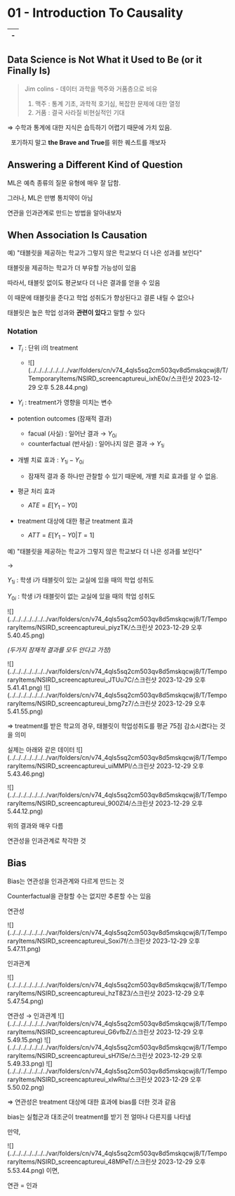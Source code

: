 # 01 - Introduction To Causality

| -   |
|:----|


## Data Science is Not What it Used to Be (or it Finally Is)

> Jim colins - 데이터 과학을 맥주와 거품층으로 비유
> 1. 맥주 : 통계 기초, 과학적 호기심, 복잡한 문제에 대한 열정
> 2. 거품 : 결국 사라질 비현실적인 기대

&Rightarrow; 수학과 통계에 대한 지식은 습득하기 어렵기 때문에 가치 있음.

&nbsp; 포기하지 말고 **the Brave and True**를 위한 퀘스트를 깨보자

## Answering a Different Kind of Question

ML은 예측 종류의 질문 유형에 매우 잘 답함.

그러나, ML은 만병 통치약이 아님

연관을 인과관계로 만드는 방법을 알아내보자

## When Association Is Causation

예) "태블릿을 제공하는 학교가 그렇지 않은 학교보다 더 나은 성과를 보인다"

태블릿을 제공하는 학교가 더 부유할 가능성이 있음

따라서, 태블릿 없이도 평균보다 더 나은 결과를 얻을 수 있음

이 때문에 태블릿을 준다고 학업 성취도가 향상된다고 결론 내릴 수 없으나

태블릿은 높은 학업 성과와 **관련이 있다**고 말할 수 있다



### Notation

- $T_{i}$ : 단위 i의 treatment
  
  - ![](../../../../../../../var/folders/cn/v74_4qls5sq2cm503qv8d5mskqcwj8/T/TemporaryItems/NSIRD_screencaptureui_ixhE0x/스크린샷 2023-12-29 오후 5.28.44.png)

- $Y_{i}$ : treatment가 영향을 미치는 변수

- potention outcomes (잠재적 결과)

    - facual (사실) : 일어난 결과 &rightarrow; $Y_{0i}$ 
    - counterfactual (반사실) : 일어나지 않은 결과 &rightarrow; $Y_{1i}$ 

- 개별 치료 효과 : $Y_{1i} - Y_{0i}$ 

    - 잠재적 결과 중 하나만 관찰할 수 있기 때문에, 개별 치료 효과를 알 수 없음.

- 평균 처리 효과 
  - $ATE = E[Y_{1}-Y{0}]$
- treatment 대상에 대한 평균 treatment 효과 
  - $ATT = E[Y_{1}-Y{0}|T=1]$


예) "태블릿을 제공하는 학교가 그렇지 않은 학교보다 더 나은 성과를 보인다"

&rarr; 

$Y_{1i}$  : 학생 i가 태블릿이 있는 교실에 있을 때의 학업 성취도

$Y_{0i}$  : 학생 i가 태블릿이 없는 교실에 있을 때의 학업 성취도

![](../../../../../../../var/folders/cn/v74_4qls5sq2cm503qv8d5mskqcwj8/T/TemporaryItems/NSIRD_screencaptureui_piyzTK/스크린샷 2023-12-29 오후 5.40.45.png)

*(두가지 잠재적 결과를 모두 안다고 가정)*

![](../../../../../../../var/folders/cn/v74_4qls5sq2cm503qv8d5mskqcwj8/T/TemporaryItems/NSIRD_screencaptureui_JTUu7C/스크린샷 2023-12-29 오후 5.41.41.png)
![](../../../../../../../var/folders/cn/v74_4qls5sq2cm503qv8d5mskqcwj8/T/TemporaryItems/NSIRD_screencaptureui_bmg7z7/스크린샷 2023-12-29 오후 5.41.55.png)

&Rightarrow; treatment를 받은 학교의 경우, 태블릿이 학업성취도를 평균 75점 감소시켰다는 것을 의미


실제는 아래와 같은 데이터
![](../../../../../../../var/folders/cn/v74_4qls5sq2cm503qv8d5mskqcwj8/T/TemporaryItems/NSIRD_screencaptureui_uiMMPI/스크린샷 2023-12-29 오후 5.43.46.png)

![](../../../../../../../var/folders/cn/v74_4qls5sq2cm503qv8d5mskqcwj8/T/TemporaryItems/NSIRD_screencaptureui_900ZI4/스크린샷 2023-12-29 오후 5.44.12.png)

위의 결과와 매우 다름

연관성을 인과관계로 착각한 것

## Bias

Bias는 연관성을 인과관계와 다르게 만드는 것

Counterfactual을 관찰할 수는 없지만 추론할 수는 있음

연관성

![](../../../../../../../var/folders/cn/v74_4qls5sq2cm503qv8d5mskqcwj8/T/TemporaryItems/NSIRD_screencaptureui_Soxi7f/스크린샷 2023-12-29 오후 5.47.11.png)

인과관계

![](../../../../../../../var/folders/cn/v74_4qls5sq2cm503qv8d5mskqcwj8/T/TemporaryItems/NSIRD_screencaptureui_hzT8Z3/스크린샷 2023-12-29 오후 5.47.54.png)

연관성 &rarr; 인과관계
![](../../../../../../../var/folders/cn/v74_4qls5sq2cm503qv8d5mskqcwj8/T/TemporaryItems/NSIRD_screencaptureui_G6vfbZ/스크린샷 2023-12-29 오후 5.49.15.png)
![](../../../../../../../var/folders/cn/v74_4qls5sq2cm503qv8d5mskqcwj8/T/TemporaryItems/NSIRD_screencaptureui_sH7lSe/스크린샷 2023-12-29 오후 5.49.33.png)
![](../../../../../../../var/folders/cn/v74_4qls5sq2cm503qv8d5mskqcwj8/T/TemporaryItems/NSIRD_screencaptureui_xIwRtu/스크린샷 2023-12-29 오후 5.50.02.png)

&Rightarrow; 연관성은 treatment 대상에 대한 효과에 bias를 더한 것과 같음

bias는 실험군과 대조군이 treatment를 받기 전 얼마나 다른지를 나타냄

만약,

![](../../../../../../../var/folders/cn/v74_4qls5sq2cm503qv8d5mskqcwj8/T/TemporaryItems/NSIRD_screencaptureui_48MPeT/스크린샷 2023-12-29 오후 5.53.44.png)
이면,

연관 = 인과

